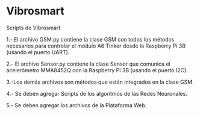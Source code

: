 # Vibrosmart
Scripts de Vibrosmart

1.- El archivo GSM.py contiene la clase GSM con todos los métodos necesarios para controlar el módulo A6 Tinker desde la Raspberry Pi 3B (usando el puerto UART).

2.- El archivo Sensor.py contiene la clase Sensor que comunica el acelerómetro MMA8452Q con la Raspberry Pi 3B (usando el puerto I2C).

3.-Los demás archivos son métodos que están integrados en la clase GSM.

4.- Se deben agregar Scripts de los algoritmos de las Redes Neuronales.

5.- Se deben agregar los archivos de la Plataforma Web.
